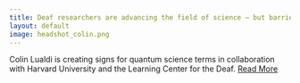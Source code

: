 ```yaml
---
title: Deaf researchers are advancing the field of science — but barriers still hold many back 
layout: default
image: headshot_colin.png
---
```


Colin Lualdi is creating signs for quantum science terms in collaboration with Harvard University and the Learning Center for the Deaf. [Read More](https://www.cbc.ca/radio/quirks/dec-4-xenobot-self-replication-red-light-for-declining-vision-water-from-the-solar-wind-and-more-1.6269551/deaf-researchers-are-advancing-the-field-of-science-but-barriers-still-hold-many-back-1.6269553 )
